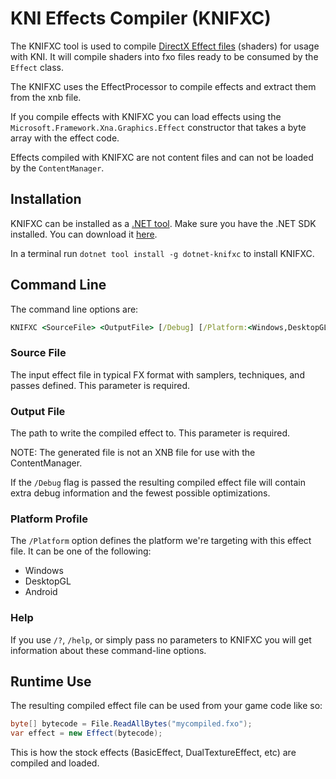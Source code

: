 # KNI Effects Compiler (KNIFXC)

The KNIFXC tool is used to compile [DirectX Effect files](https://docs.microsoft.com/en-us/windows/win32/direct3d9/writing-an-effect) (shaders) for usage with KNI. It will compile shaders into fxo files ready to be consumed by the ```Effect``` class.

The KNIFXC uses the EffectProcessor to compile effects and extract them from the xnb file.

If you compile effects with KNIFXC you can load effects using the `Microsoft.Framework.Xna.Graphics.Effect` constructor that takes a byte array with the effect code.

Effects compiled with KNIFXC are not content files and can not be loaded by the `ContentManager`.

## Installation

KNIFXC can be installed as a [.NET tool](https://docs.microsoft.com/en-us/dotnet/core/tools/global-tools).
Make sure you have the .NET SDK installed. You can download it [here](https://dotnet.microsoft.com/download).

In a terminal run `dotnet tool install -g dotnet-knifxc` to install KNIFXC.

## Command Line

The command line options are:

```bat
KNIFXC <SourceFile> <OutputFile> [/Debug] [/Platform:<Windows,DesktopGL,Android>]
```

### Source File

The input effect file in typical FX format with samplers, techniques, and passes defined.  This parameter is required.

### Output File

The path to write the compiled effect to.  This parameter is required.

NOTE: The generated file is not an XNB file for use with the ContentManager.

If the `/Debug` flag is passed the resulting compiled effect file will contain extra debug information and the fewest possible optimizations.

### Platform Profile

The `/Platform` option defines the platform we're targeting with this effect file.  It can be one of the following:

- Windows
- DesktopGL
- Android

### Help

If you use `/?`, `/help`, or simply pass no parameters to KNIFXC you will get information about these command-line options.

## Runtime Use

The resulting compiled effect file can be used from your game code like so:

```csharp
byte[] bytecode = File.ReadAllBytes("mycompiled.fxo");
var effect = new Effect(bytecode);
```

This is how the stock effects (BasicEffect, DualTextureEffect, etc) are compiled and loaded.
